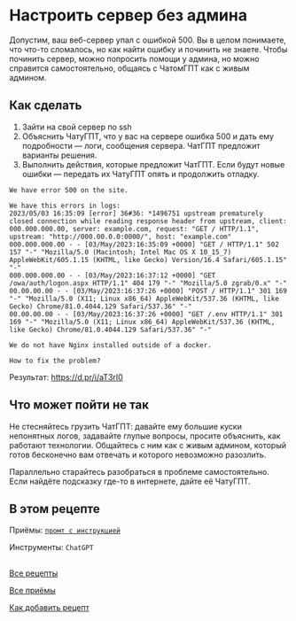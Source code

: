 # Настроить сервер без админа
Допустим, ваш веб-сервер упал с ошибкой 500. Вы в целом понимаете, что что-то сломалось, но как найти ошибку и починить не знаете. Чтобы починить сервер, можно попросить помощи у админа, но можно справится самостоятельно, общаясь с ЧатомГПТ как с живым админом.

## Как сделать
1. Зайти на свой сервер по ssh
2. Объяснить ЧатуГПТ, что у вас на сервере ошибка 500 и дать ему подробности — логи, сообщения сервера. ЧатГПТ предложит варианты решения.
3. Выполнить действия, которые предложит ЧатГПТ. Если будут новые ошибки — передать их ЧатуГПТ опять и продолжить отладку.
```
We have error 500 on the site.

We have this errors in logs:
2023/05/03 16:35:09 [error] 36#36: *1496751 upstream prematurely closed connection while reading response header from upstream, client: 000.000.000.00, server: example.com, request: "GET / HTTP/1.1", upstream: "http://000.00.0.0:0000/", host: "example.com"
000.000.000.00 - - [03/May/2023:16:35:09 +0000] "GET / HTTP/1.1" 502 157 "-" "Mozilla/5.0 (Macintosh; Intel Mac OS X 10_15_7) AppleWebKit/605.1.15 (KHTML, like Gecko) Version/16.4 Safari/605.1.15" "-"
000.000.000.00 - - [03/May/2023:16:37:12 +0000] "GET /owa/auth/logon.aspx HTTP/1.1" 404 179 "-" "Mozilla/5.0 zgrab/0.x" "-"
00.00.00.00 - - [03/May/2023:16:37:26 +0000] "POST / HTTP/1.1" 301 169 "-" "Mozilla/5.0 (X11; Linux x86_64) AppleWebKit/537.36 (KHTML, like Gecko) Chrome/81.0.4044.129 Safari/537.36" "-"
00.00.00.00 - - [03/May/2023:16:37:26 +0000] "GET /.env HTTP/1.1" 301 169 "-" "Mozilla/5.0 (X11; Linux x86_64) AppleWebKit/537.36 (KHTML, like Gecko) Chrome/81.0.4044.129 Safari/537.36" "-"

We do not have Nginx installed outside of a docker.

How to fix the problem?
```
Результат:
https://d.pr/i/aT3rI0

## Что может пойти не так
Не стесняйтесь грузить ЧатГПТ: давайте ему большие куски непонятных логов, задавайте глупые вопросы, просите объяснить, как работают технологии. Общайтесь с ним как с живым админом, который готов бесконечно вам отвечать и которого невозможно разозлить.

Параллельно старайтесь разобраться в проблеме самостоятельно. Если найдёте подсказку где-то в интернете, дайте её ЧатуГПТ.

## В этом рецепте
Приёмы: [`промт с инструкцией`](https://github.com/Open-Prompting/Knowledge-Base#%D0%BF%D1%80%D0%B8%D1%91%D0%BC%D1%8B-%D1%81%D0%BA%D0%BE%D1%80%D0%BE)

Инструменты: `ChatGPT`

## 
[Все рецепты](https://github.com/Open-Prompting/Knowledge-Base/tree/main#%D1%80%D0%B5%D1%86%D0%B5%D0%BF%D1%82%D1%8B)

[Все приёмы](https://github.com/Open-Prompting/Knowledge-Base/tree/main#%D0%BF%D1%80%D0%B8%D1%91%D0%BC%D1%8B-%D1%81%D0%BA%D0%BE%D1%80%D0%BE) 

[Как добавить рецепт](https://github.com/Open-Prompting/Knowledge-Base/tree/main/content/articles/contributing)

